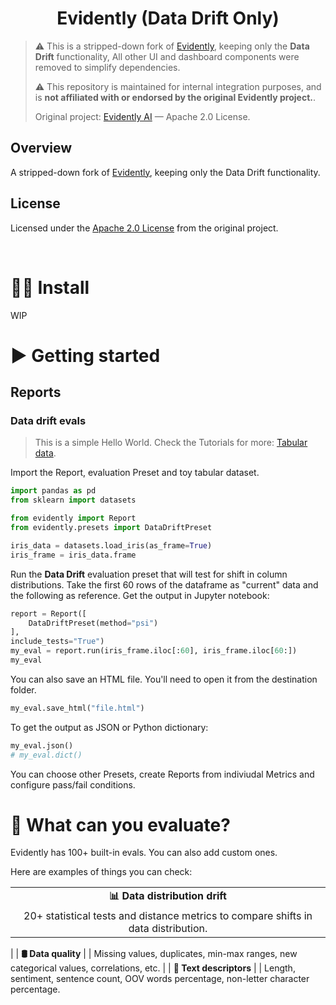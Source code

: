 <h1 align="center">Evidently (Data Drift Only)</h1>


> ⚠️ This is a stripped-down fork of [Evidently](https://github.com/evidentlyai/evidently),
> keeping only the **Data Drift** functionality,
> All other UI and dashboard components were removed to simplify dependencies.
>
> ⚠️ This repository is maintained for internal integration purposes,
> and is **not affiliated with or endorsed by the original Evidently project.**.
>
> Original project: [Evidently AI](https://github.com/evidentlyai/evidently) — Apache 2.0 License.



## Overview
A stripped-down fork of [Evidently](https://github.com/evidentlyai/evidently), keeping only the Data Drift functionality.


## License
Licensed under the [Apache 2.0 License](./LICENSE) from the original project.


<br>

# 👩‍💻 Install

WIP

# ▶️  Getting started

## Reports


### Data drift evals

> This is a simple Hello World. Check the Tutorials for more: [Tabular data](https://docs.evidentlyai.com/quickstart_ml).

Import the Report, evaluation Preset and toy tabular dataset.

```python
import pandas as pd
from sklearn import datasets

from evidently import Report
from evidently.presets import DataDriftPreset

iris_data = datasets.load_iris(as_frame=True)
iris_frame = iris_data.frame
```

Run the **Data Drift** evaluation preset that will test for shift in column distributions. Take the first 60 rows of the dataframe as "current" data and the following as reference.  Get the output in Jupyter notebook:

```python
report = Report([
    DataDriftPreset(method="psi")
],
include_tests="True")
my_eval = report.run(iris_frame.iloc[:60], iris_frame.iloc[60:])
my_eval
```

You can also save an HTML file. You'll need to open it from the destination folder.

```python
my_eval.save_html("file.html")
```

To get the output as JSON or Python dictionary:
```python
my_eval.json()
# my_eval.dict()
```
You can choose other Presets, create Reports from indiviudal Metrics and configure pass/fail conditions.



# 🚦 What can you evaluate?

Evidently has 100+ built-in evals. You can also add custom ones.

Here are examples of things you can check:

|                           |
|:-------------------------:|
| **📊 Data distribution drift** |
| 20+ statistical tests and distance metrics to compare shifts in data distribution.
|
| **🛢 Data quality**        |
| Missing values, duplicates, min-max ranges, new categorical values, correlations, etc.
|
| **🔡 Text descriptors**   |
| Length, sentiment, sentence count, OOV words percentage, non-letter character percentage.


